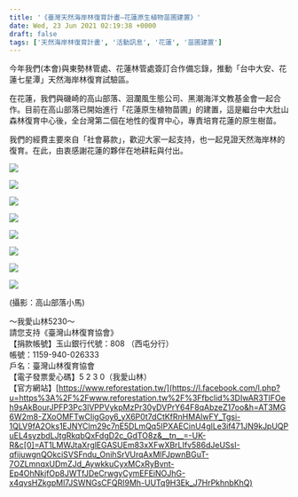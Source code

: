 ```yaml
---
title: '《臺灣天然海岸林復育計畫—花蓮原生植物苗圃建置》'
date: Wed, 23 Jun 2021 02:19:38 +0000
draft: false
tags: ['天然海岸林復育計畫', '活動訊息', '花蓮', '苗圃建置']
---
```


今年我們(本會)與東勢林管處、花蓮林管處簽訂合作備忘錄，推動「台中大安、花蓮七星潭」天然海岸林復育試驗區。

在花蓮，我們與磯崎的高山部落、洄瀾風生態公司、黑潮海洋文教基金會一起合作。目前在高山部落已開始進行「花蓮原生植物苗圃」的建置，這是繼台中大肚山森林復育中心後，全台灣第二個在地性的復育中心，專責培育花蓮的原生樹苗。

我們的經費主要來自「社會募款」，歡迎大家一起支持，也一起見證天然海岸林的復育。在此，由衷感謝花蓮的夥伴在地耕耘與付出。

![](https://www.reforestation.tw/wp-content/uploads/2021/06/1-1.jpg)

![](https://www.reforestation.tw/wp-content/uploads/2021/06/2-1.jpg)

![](https://www.reforestation.tw/wp-content/uploads/2021/06/3-1.jpg)

![](https://www.reforestation.tw/wp-content/uploads/2021/06/4-1.jpg)

![](https://www.reforestation.tw/wp-content/uploads/2021/06/5-1.jpg)

![](https://www.reforestation.tw/wp-content/uploads/2021/06/6-1.jpg)

![](https://www.reforestation.tw/wp-content/uploads/2021/06/7-1.jpg)

![](https://www.reforestation.tw/wp-content/uploads/2021/06/8-1.jpg)

(攝影：高山部落小馬)

～我愛山林5230～  
請您支持《臺灣山林復育協會》  
【捐款帳號】玉山銀行代號：808 （西屯分行）  
帳號：1159-940-026333  
戶名：臺灣山林復育協會  
【電子發票愛心碼】5 2 3 0（我愛山林）  
【官方網站】[https://www.reforestation.tw/](https://l.facebook.com/l.php?u=https%3A%2F%2Fwww.reforestation.tw%2F%3Ffbclid%3DIwAR3TIFOeh9sAkBourJPFP3Pc3lVPPVykpMzPr30yDVPrY64F8qAbzeZ17oo&h=AT3MG6W2m8-ZXoOMFTwCIigGoy6_yX6P0t7dCtKfRnHMAlwFY_Tgsi-1QLV9fA2Oks1EJNYClm29c7nE5DLmQq5IPXAECinU4glLe3if471JN9kJpUQPuEL4syzbdLJtgRkqbQxFdgD2c_GdTO8z&__tn__=-UK-R&c[0]=AT1LMWJtaXrglEGASUEm83xXFwXBrLIfv586dJeUSsI-qfijuwgnQOkciSVSFndu_OnihSrVUrqAxMlFJpwnBGuT-7OZLmnqxUDmZJd_AywkkuCyxMCxRyBvnt-Ep4OhNkjfOp8JWTfJDeCrwgyCymEFEiNOJhG-x4qvsHZkgpMl7JSWNGsCFQRI9Mh-UUTq9H3Ek_J7HrPkhnbKhQ)